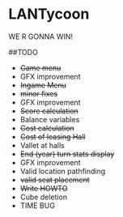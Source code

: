 LANTycoon
=========

WE R GONNA WIN!

##TODO
- ~~Game menu~~
 - GFX improvement
- ~~Ingame Menu~~ 
 - ~~minor fixes~~  
 - GFX improvement
- ~~Score calculation~~  
 - Balance variables
- ~~Cost calculation~~  
 - ~~Cost of leasing Hall~~
 - Vallet at halls
- ~~End (year) turn stats display~~  
 - GFX improvement  
- Valid location pathfinding  
 - ~~valid seat placement~~
- ~~Write HOWTO~~
- Cube deletion
- TIME BUG
